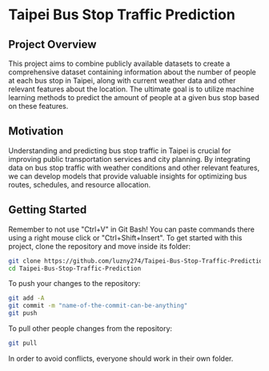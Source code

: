 # Taipei Bus Stop Traffic Prediction

## Project Overview
This project aims to combine publicly available datasets to create a comprehensive dataset containing information about the number of people at each bus stop in Taipei, along with current weather data and other relevant features about the location. The ultimate goal is to utilize machine learning methods to predict the amount of people at a given bus stop based on these features.

## Motivation
Understanding and predicting bus stop traffic in Taipei is crucial for improving public transportation services and city planning. By integrating data on bus stop traffic with weather conditions and other relevant features, we can develop models that provide valuable insights for optimizing bus routes, schedules, and resource allocation.

## Getting Started
Remember to not use "Ctrl+V" in Git Bash! You can paste commands there using a right mouse click or "Ctrl+Shift+Insert".
To get started with this project, clone the repository and move inside its folder:
```bash
git clone https://github.com/luzny274/Taipei-Bus-Stop-Traffic-Prediction.git
cd Taipei-Bus-Stop-Traffic-Prediction
```

To push your changes to the repository:
```bash
git add -A
git commit -m "name-of-the-commit-can-be-anything"
git push
```

To pull other people changes from the repository:
```bash
git pull
```

In order to avoid conflicts, everyone should work in their own folder.
